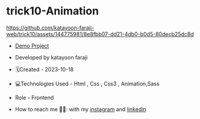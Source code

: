 # trick10-Animation
https://github.com/katayoon-faraji-web/trick10/assets/144775981/8e8fbb07-dd21-4db0-b0d5-80decb25dc8d

- [Demo Project](https://katayoon-faraji-web.github.io/trick10-Animation/)

- Developed by katayoon faraji

- 🗓️Created - 2023-10-18

- 💻Technologies Used - Html , Css , Css3 , Animation,Sass

- Role - Frontend

- How to reach me 👩🏻: with my [instagram](https://instagram.com/katayoon_faraji_web) and [linkedin](https://www.linkedin.com/in/katayoon-faraji-web-3b722b207r)
